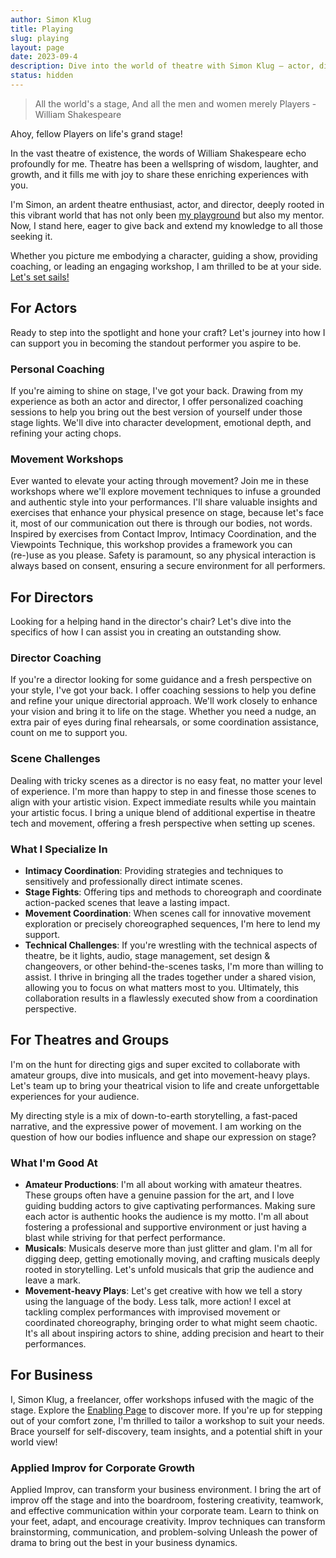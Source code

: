 ```yaml
---
author: Simon Klug
title: Playing
slug: playing
layout: page
date: 2023-09-4
description: Dive into the world of theatre with Simon Klug — actor, director, and theatre enthusiast. Elevate your craft through coaching and movement workshops. Let's embrace the magic of the stage! 
status: hidden
---
```


> All the world's a stage,
> And all the men and women merely Players - William Shakespeare

Ahoy, fellow Players on life's grand stage!

In the vast theatre of existence, the words of William Shakespeare echo profoundly for me. Theatre has been a wellspring of wisdom, laughter, and growth, and it fills me with joy to share these enriching experiences with you.

I'm Simon, an ardent theatre enthusiast, actor, and director, deeply rooted in this vibrant world that has not only been [my playground](https://simonklug.de/my-theatre-journey) but also my mentor. Now, I stand here, eager to give back and extend my knowledge to all those seeking it.

Whether you picture me embodying a character, guiding a show, providing coaching, or leading an engaging workshop, I am thrilled to be at your side. [Let's set sails!](mailto:simon@simonklug.de)

## For Actors
Ready to step into the spotlight and hone your craft? Let's journey into how I can support you in becoming the standout performer you aspire to be.
### Personal Coaching
If you're aiming to shine on stage, I've got your back. Drawing from my experience as both an actor and director, I offer personalized coaching sessions to help you bring out the best version of yourself under those stage lights. We'll dive into character development, emotional depth, and refining your acting chops.

### Movement Workshops
Ever wanted to elevate your acting through movement? Join me in these workshops where we'll explore movement techniques to infuse a grounded and authentic style into your performances. I'll share valuable insights and exercises that enhance your physical presence on stage, because let's face it, most of our communication out there is through our bodies, not words. Inspired by exercises from Contact Improv, Intimacy Coordination, and the Viewpoints Technique, this workshop provides a framework you can (re-)use as you please. Safety is paramount, so any physical interaction is always based on consent, ensuring a secure environment for all performers.

## For Directors
Looking for a helping hand in the director's chair? Let's dive into the specifics of how I can assist you in creating an outstanding show.
### Director Coaching
If you're a director looking for some guidance and a fresh perspective on your style, I've got your back. I offer coaching sessions to help you define and refine your unique directorial approach. We'll work closely to enhance your vision and bring it to life on the stage. Whether you need a nudge, an extra pair of eyes during final rehearsals, or some coordination assistance, count on me to support you.

### Scene Challenges
Dealing with tricky scenes as a director is no easy feat, no matter your level of experience. I'm more than happy to step in and finesse those scenes to align with your artistic vision. Expect immediate results while you maintain your artistic focus. I bring a unique blend of additional expertise in theatre tech and movement, offering a fresh perspective when setting up scenes.

### What I Specialize In
- **Intimacy Coordination**: Providing strategies and techniques to sensitively and professionally direct intimate scenes.
- **Stage Fights**: Offering tips and methods to choreograph and coordinate action-packed scenes that leave a lasting impact.
- **Movement Coordination**: When scenes call for innovative movement exploration or precisely choreographed sequences, I'm here to lend my support.
- **Technical Challenges**: If you're wrestling with the technical aspects of theatre, be it lights, audio, stage management, set design & changeovers, or other behind-the-scenes tasks, I'm more than willing to assist. I thrive in bringing all the trades together under a shared vision, allowing you to focus on what matters most to you. Ultimately, this collaboration results in a flawlessly executed show from a coordination perspective.

## For Theatres and Groups
I'm on the hunt for directing gigs and super excited to collaborate with amateur groups, dive into musicals, and get into movement-heavy plays. Let's team up to bring your theatrical vision to life and create unforgettable experiences for your audience. 

My directing style is a mix of down-to-earth storytelling, a fast-paced narrative, and the expressive power of movement.
I am working on the question of how our bodies influence and shape our expression on stage?
### What I'm Good At
- **Amateur Productions**: I'm all about working with amateur theatres. These groups often have a genuine passion for the art, and I love guiding budding actors to give captivating performances. Making sure each actor is authentic hooks the audience is my motto. I'm all about fostering a professional and supportive environment or just having a blast while striving for that perfect performance.
- **Musicals**: Musicals deserve more than just glitter and glam. I'm all for digging deep, getting emotionally moving, and crafting musicals deeply rooted in storytelling. Let's unfold musicals that grip the audience and leave a mark.
- **Movement-heavy Plays**: Let's get creative with how we tell a story using the language of the body. Less talk, more action! I excel at tackling complex performances with improvised movement or coordinated choreography, bringing order to what might seem chaotic. It's all about inspiring actors to shine, adding precision and heart to their performances.


## For Business
I, Simon Klug, a freelancer, offer workshops infused with the magic of the stage. Explore the [Enabling Page](https://simonklug.de/enabling) to discover more. If you're up for stepping out of your comfort zone, I'm thrilled to tailor a workshop to suit your needs. Brace yourself for self-discovery, team insights, and a potential shift in your world view!


### Applied Improv for Corporate Growth
Applied Improv, can transform your business environment. I bring the art of improv off the stage and into the boardroom, fostering creativity, teamwork, and effective communication within your corporate team. Learn to think on your feet, adapt, and encourage creativity. Improv techniques can transform brainstorming, communication, and problem-solving Unleash the power of drama to bring out the best in your business dynamics. 
